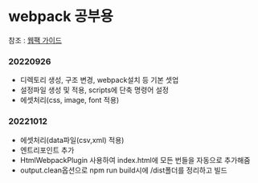 # webpack 공부용

참조 : [웹팩 가이드](https://webpack.kr/guides/getting-started)

### 20220926

- 디렉토리 생성, 구조 변경, webpack설치 등 기본 셋업
- 설정파일 생성 및 적용, scripts에 단축 명령어 설정
- 에셋처리(css, image, font 적용)

### 20221012

- 에셋처리(data파일(csv,xml) 적용)
- 엔트리포인트 추가
- HtmlWebpackPlugin 사용하여 index.html에 모든 번들을 자동으로 추가해줌
- output.clean옵션으로 npm run build시에 /dist폴더를 정리하고 빌드
